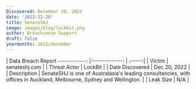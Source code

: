 ```yaml
---
Discovered: December 20, 2022
date: '2022-12-20'
title: SenateSHJ
image: images/blog/lockbit.png
author: Breachsense Support
draft: false
yearmonths: 2022/december
---
```



| Data Breach Report
------------:     |:-------------:    | :-----:|
| Victim      | senateshj.com      | 
| Threat Actor      | LockBit      | 
| Date Discovered      | Dec 20, 2022      | 
| Description      | SenateSHJ is one of Australasia's leading consultancies, with offices in Auckland, Melbourne, Sydney and Wellington.      | 
| Leak Size      | N/A      | 

